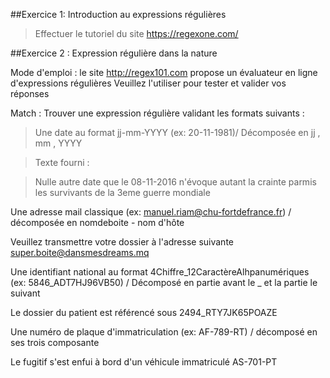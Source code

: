 ##Exercice 1: Introduction au expressions régulières

>Effectuer le tutoriel du site https://regexone.com/


##Exercice 2 : Expression régulière dans la nature

Mode d'emploi : le site http://regex101.com propose un évaluateur en ligne d'expressions régulières
Veuillez l'utiliser pour tester et valider vos réponses

Match : Trouver une expression régulière validant les formats suivants :

>Une date au format jj-mm-YYYY (ex: 20-11-1981)/ Décomposée en jj , mm , YYYY

>Texte fourni :

>Nulle autre date que le 08-11-2016 n'évoque autant la crainte parmis les survivants de la 3eme guerre mondiale 


Une adresse mail classique (ex: manuel.riam@chu-fortdefrance.fr) / décomposée en nomdeboite - nom d'hôte

Veuillez transmettre votre dossier à l'adresse suivante super.boite@dansmesdreams.mq

Une identifiant national au format 4Chiffre_12CaractèreAlhpanumériques (ex: 5846_ADT7HJ96VB50) / Décomposé en partie avant le _ et la partie le suivant

Le dossier du patient est référencé sous 2494_RTY7JK65POAZE

Une numéro de plaque d'immatriculation (ex: AF-789-RT) / décomposé en ses trois composante

Le fugitif s'est enfui à bord d'un véhicule immatriculé AS-701-PT
